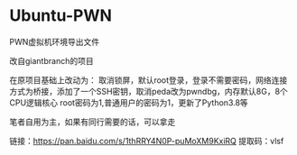 # Ubuntu-PWN
PWN虚拟机环境导出文件

改自giantbranch的项目

在原项目基础上改动为：
取消锁屏，默认root登录，登录不需要密码，网络连接方式为桥接，添加了一个SSH密钥，取消peda改为pwndbg，内存默认8G，8个CPU逻辑核心
root密码为1,普通用户的密码为1，更新了Python3.8等

笔者自用为主，如果有同行需要的话，可以拿走


链接：https://pan.baidu.com/s/1thRRY4N0P-puMoXM9KxiRQ 
提取码：vlsf 

